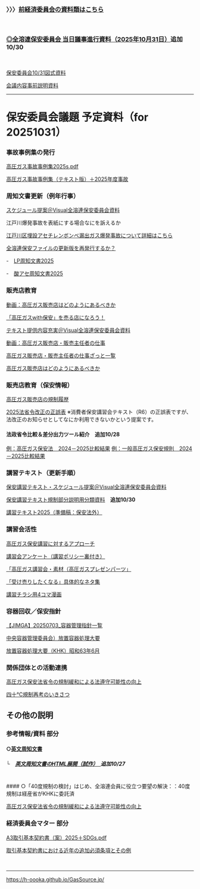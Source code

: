 ### 〉〉〉[前経済委員会の資料類はこちら](https://h-oooka.github.io/GasSource.jp/経済委員会資料.html)

<BR>

### [◎全溶連保安委員会 当日議事進行資料（2025年10月31日）](https://h-oooka.github.io/GasSource.jp/◎保安委員会議事進行資料（2025年10月31日）.html)**追加10/30**

<BR>

[保安委員会10/31図式資料](https://h-oooka.github.io/GasSource.jp/Visual全溶連保安委員会（20251031）.pdf)

[会議内容事前説明資料](https://h-oooka.github.io/GasSource.jp/事前説明：全溶連保安委員会（20251031）.html)

---
# 保安委員会議題 予定資料（for 20251031）

### 事故事例集の発行

[高圧ガス事故事例集2025s.pdf](https://h-oooka.github.io/GasSource.jp/高圧ガス事故事例集2025s.pdf)

[高圧ガス事故事例集（テキスト版）＋2025年度事故](https://h-oooka.github.io/GasSource.jp/高圧ガス事故事例集2025.html)

### 周知文書更新（例年行事）

[スケジュール提案＠Visual全溶連保安委員会資料](https://h-oooka.github.io/GasSource.jp/Visual全溶連保安委員会（20251031）.pdf#page=2)

江戸川爆発事故を表紙にする場合なにを訴えるか

[江戸川区埋設アセチレンボンベ漏出ガス爆発事故について詳細はこちら](https://h-oooka.github.io/contents/edogawa.html)

[全溶連保安ファイルの更新版を再発行するか？](https://h-oooka.github.io/GasSource.jp/全溶連Safety-report2025-2埋設容器爆発事故Ⅱs.pdf)

-　[LP周知文書2025](https://h-oooka.github.io/GasSource.jp/LP周知文書2025原稿（案）5s.pdf)

-　[酸アセ周知文書2025](https://h-oooka.github.io/GasSource.jp/酸ｱｾ周知文書2025原稿（案）8s)

### 販売店教育

[動画：高圧ガス販売店はどのようにあるべきか](https://youtu.be/BITLzXlhM98)

[「高圧ガスwith保安」を売る店になろう！](https://h-oooka.github.io/GasSource.jp/「高圧ガスwith保安」を売る店になろう！.pdf)

[テキスト提供内容充実＠Visual全溶連保安委員会資料](https://h-oooka.github.io/GasSource.jp/Visual全溶連保安委員会（20251031）.pdf#page=2)

[動画：高圧ガス販売店・販売主任者の仕事](https://youtu.be/CcDMJt0jbj4?si=wJRdMRizeu38Fxed)

[高圧ガス販売店・販売主任者の仕事ざっと一覧](https://h-oooka.github.io/GasSource.jp/高圧ガス販売店・販売主任者の仕事ざっと一覧2023.html)

[高圧ガス販売店はどのようにあるべきか](https://h-oooka.github.io/GasSource.jp/業界の未来を拓き利益の本質を問う〜高圧ガス販売業の生き残りを歴史にたずねる〜.pdf)

### 販売店教育（保安情報）

[高圧ガス販売店の規制履歴](https://h-oooka.github.io/GasSource.jp/IGas_distributors_Timeline.html)

[2025法省令改正の正誤表](https://h-oooka.github.io/GasSource.jp/2025法省令改正の正誤表s.pdf)
※消費者保安講習会テキスト（R6）の正誤表ですが、法改正のお知らせとしてなにか利用できないかという提案です。

#### 法政省令比較＆差分出力ツール紹介　**追加10/28**
[例：高圧ガス保安法　2024－2025比較結果](https://h-oooka.github.io/contents/Hoanho_2024-2025compared.html)
[例：一般高圧ガス保安規則　2024－2025比較結果](https://h-oooka.github.io/contents/Hoanho_2024-2025compared.html)

### 講習テキスト（更新手順）

[保安講習テキスト・スケジュール提案＠Visual全溶連保安委員会資料](https://h-oooka.github.io/GasSource.jp/Visual全溶連保安委員会（20251031）.pdf#page=2)

[保安講習テキスト規制部分説明用分類資料](https://h-oooka.github.io/GasSource.jp/貯蔵、移動、消費、廃棄の規制分類.pdf)　**追加10/30**


[講習テキスト2025（準備稿：保安法外）](https://h-oooka.github.io/GasSource.jp/講習テキスト2025（準備稿：保安法外）v12s.pdf)

### 講習会活性

[高圧ガス保安講習に対するアプローチ](https://h-oooka.github.io/GasSource.jp/高圧ガス保安講習に対するアプローチ.pdf)

[講習会アンケート（講習ポリシー裏付き）](https://h-oooka.github.io/GasSource.jp/講習会アンケート（講習ポリシー裏付き）.pdf)

[「高圧ガス講習会・素材（高圧ガスプレゼンパーツ」](https://youtube.com/playlist?list=PLyWaCYkYFCtRkPucUMitdzt-6NS_G58JI&si=I2iGlCYslNrFXkqN)

[「受け売りしたくなる」具体的なネタ集](https://h-oooka.github.io/GasSource.jp/A_collection_of_specific_topics.html)

[講習チラシ用4コマ漫画](https://drive.google.com/drive/folders/1vbuFvsj_e-Gh7vjVIDJup93CpD8p37vV?usp=drive_link)

### 容器回収／保安指針

[【JIMGA】20250703_容器管理指針一覧](https://h-oooka.github.io/GasSource.jp/【JIMGA】20250703_容器管理指針一覧.pdf)

[中央容器管理委員会）放置容器処理大要](https://h-oooka.github.io/GasSource.jp/中央容器管理委員会）放置容器処理大要.pdf)

[放置容器処理大要（KHK）昭和63年6月](https://h-oooka.github.io/GasSource.jp/放置容器処理大要（KHK）昭和63年6月.html)

### 関係団体との活動連携

[高圧ガス保安法省令の規制緩和による法遵守可能性の向上](https://h-oooka.github.io/GasSource.jp/高圧ガス保安法省令の規制緩和による法遵守可能性の向上.pdf)

[四十℃規制再考のいきさつ](https://h-oooka.github.io/GasSource.jp/四十℃規制再考のいきさつ.pdf)


## その他の説明
### 参考情報/資料 部分
#### ○[英文周知文書](https://zenyoren.com/wp-content/uploads/2024/08/e21cadfc4997589c558de66f51f98000.pdf)
##### └　[英文周知文書のHTML展開（試作）　](https://h-oooka.github.io/contents/PRECAUTIONS_INF.html)**追加10/27**


<BR>
#### ○「40度規制の検討」はじめ、全溶連会員に役立つ要望の解決：：40度規制は経産省がKHKに委託済

[高圧ガス保安法省令の規制緩和による法遵守可能性の向上](https://h-oooka.github.io/GasSource.jp/高圧ガス保安法省令の規制緩和による法遵守可能性の向上.pdf)

### 経済委員会マター 部分

[A3取引基本契約書（案）2025＋SDGs.pdf](https://h-oooka.github.io/GasSource.jp/A3取引基本契約書（案）2025＋SDGs.pdf)

[取引基本契約書における近年の追加必須条項とその例](https://h-oooka.github.io/GasSource.jp/取引基本契約書における近年の追加必須条項とその例1.pdf)

<BR>

---
https://h-oooka.github.io/GasSource.jp/

